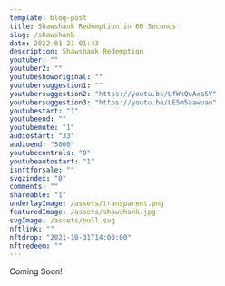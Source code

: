 ```yaml
---
template: blog-post
title: Shawshank Redemption in 60 Seconds
slug: /shawshank
date: 2022-01-21 01:43
description: Shawshank Redemption
youtuber: ""
youtuber2: ""
youtubeshoworiginal: ""
youtubersuggestion1: ""
youtubersuggestion2: "https://youtu.be/UfWnQuAxa5Y"
youtubersuggestion3: "https://youtu.be/LE5m5aawuao"
youtubestart: "1"
youtubeend: ""
youtubemute: "1"
audiostart: "33"
audioend: "5000"
youtubecontrols: "0"
youtubeautostart: "1"
isnftforsale: ""
svgzindex: "0"
comments: ""
shareable: "1"
underlayImage: /assets/transparent.png
featuredImage: /assets/shawshank.jpg
svgImage: /assets/null.svg
nftlink: ""
nftdrop: "2021-10-31T14:00:00"
nftredeem: ""
---
```

Coming Soon!






 

 

<!-- XjuLZwlDxh8 -->